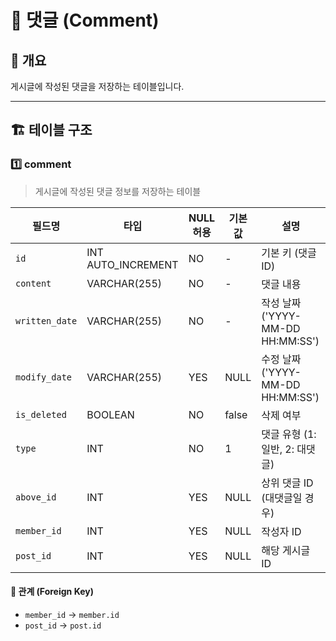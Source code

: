 # 📂 댓글 (Comment)

## 📖 개요
게시글에 작성된 댓글을 저장하는 테이블입니다.

---

## 🏗️ 테이블 구조

### 1️⃣ comment
> 게시글에 작성된 댓글 정보를 저장하는 테이블

| 필드명            | 타입             | NULL 허용 | 기본값  | 설명 |
|----------------|-----------------|----------|--------|------|
| `id`           | INT AUTO_INCREMENT | NO       | -      | 기본 키 (댓글 ID) |
| `content`      | VARCHAR(255)      | NO       | -      | 댓글 내용 |
| `written_date` | VARCHAR(255)    | NO       | -      | 작성 날짜 ('YYYY-MM-DD HH:MM:SS') |
| `modify_date`  | VARCHAR(255)     | YES      | NULL   | 수정 날짜 ('YYYY-MM-DD HH:MM:SS') |
| `is_deleted`   | BOOLEAN           | NO       | false  | 삭제 여부 |
| `type`         | INT               | NO       | 1      | 댓글 유형 (1: 일반, 2: 대댓글) |
| `above_id`     | INT               | YES      | NULL   | 상위 댓글 ID (대댓글일 경우) |
| `member_id`    | INT               | YES      | NULL   | 작성자 ID |
| `post_id`      | INT               | YES      | NULL   | 해당 게시글 ID |

#### 🔗 관계 (Foreign Key)
- `member_id` → `member.id`
- `post_id` → `post.id`
